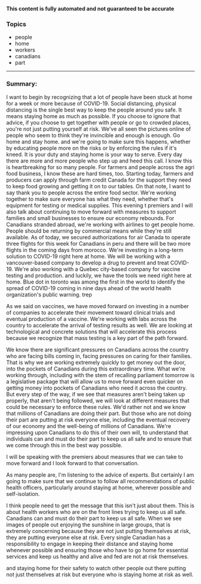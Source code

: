 **This content is fully automated and not guaranteed to be accurate**

### Topics

- people
- home
- workers
- canadians
- part

---

### Summary:



I want to begin by recognizing that a lot of people have been stuck at home for a week or more because of COVID-19.
Social distancing, physical distancing is the single best way to keep the people around you safe.
It means staying home as much as possible.
If you choose to ignore that advice, if you choose to get together with people or go to crowded places, you're not just putting yourself at risk.
We've all seen the pictures online of people who seem to think they're invincible and enough is enough.
Go home and stay home.
and we're going to make sure this happens, whether by educating people more on the risks or by enforcing the rules if it's kneed.
It is your duty and staying home is your way to serve.
Every day there are more and more people who step up and heed this call.
I know this is heartbreaking for so many people.
For farmers and people across the agri food business, I know these are hard times, too.
Starting today, farmers and producers can apply through farm credit Canada for the support they need to keep food growing and getting it on to our tables.
On that note, I want to say thank you to people across the entire food sector.
We're working together to make sure everyone has what they need, whether that's equipment for testing or medical supplies.
This evening t premiers and I will also talk about continuing to move forward with measures to support families and small businesses to ensure our economy rebounds.
For Canadians stranded abroad, we're working with airlines to get people home.
People should be returning by commercial means while they're still available.
As of today, we secured authorizations for air Canada to operate three flights for this week for Canadians in peru and there will be two more flights in the coming days from morocco.
We're investing in a long-term solution to COVID-19 right here at home.
We will be working with a vancouver-based company to develop a drug to prevent and treat COVID-19. We're also working with a Quebec city-based company for vaccine testing and production.
and luckily, we have the tools we need right here at home.
Blue dot in toronto was among the first in the world to identify the spread of COVID-19 coming in nine days ahead of the world health organization's public warning.
 trep



As we said on vaccines, we have moved forward on investing in a number of companies to accelerate their movement toward clinical trials and eventual production of a vaccine.
We're working with labs across the country to accelerate the arrival of testing results as well.
We are looking at technological and concrete solutions that will accelerate this process because we recognize that mass testing is a key part of the path forward.




We know there are significant pressures on Canadians across the country who are facing bills coming in, facing pressures on caring for their families.
That is why we are working extremely quickly to get money out the door, into the pockets of Canadians during this extraordinary time.
What we're working through, including with the stem of recalling parliament tomorrow is a legislative package that will allow us to move forward even quicker on getting money into pockets of Canadians who need it across the country.
But every step of the way, if we see that measures aren't being taken up properly, that aren't being followed, we will look at different measures that could be necessary to enforce these rules.
We'd rather not and we know that millions of Canadians are doing their part.
But those who are not doing their part are putting at risk everyone else, including the eventual recovery of our economy and the well-being of millions of Canadians.
We're impressing upon Canadians to do this of their own will, to understand that individuals can and must do their part to keep us all safe and to ensure that we come through this in the best way possible.



I will be speaking with the premiers about measures that we can take to move forward and I look forward to that conversation.



As many people are, I'm listening to the advice of experts.
But certainly I am going to make sure that we continue to follow all recommendations of public health officers, particularly around staying at home, wherever possible and self-isolation.



I think people need to get the message that this isn't just about them.
This is about health workers who are on the front lines trying to keep us all safe.
Canadians can and must do their part to keep us all safe.
When we see images of people out enjoying the sunshine in large groups, that is extremely concerning because they are not just putting themselves at risk, they are putting everyone else at risk.
Every single Canadian has a responsibility to engage in keeping their distance and staying home whenever possible and ensuring those who have to go home for essential services and keep us healthy and alive and fed are not at risk themselves.







and staying home for their safety to watch other people out there putting not just themselves at risk but everyone who is staying home at risk as well.